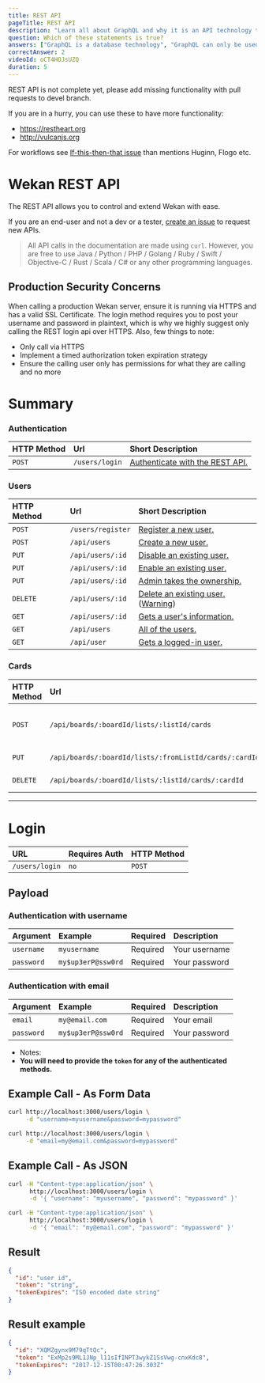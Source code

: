 ```yaml
---
title: REST API
pageTitle: REST API
description: "Learn all about GraphQL and why it is an API technology that's superior to REST. It is not only for React & Javascript developers but can be used for any API."
question: Which of these statements is true?
answers: ["GraphQL is a database technology", "GraphQL can only be used together with SQL", "GraphQL was invented by Facebook", "GraphQL was developed by Netflix and Coursera"]
correctAnswer: 2
videoId: oCT4HOJsUZQ
duration: 5
---
```


REST API is not complete yet, please add missing functionality with pull requests to devel branch.

If you are in a hurry, you can use these to have more functionality:
* https://restheart.org
* http://vulcanjs.org

For workflows see [If-this-then-that issue](https://github.com/wekan/wekan/issues/1160) than mentions Huginn, Flogo etc.

# Wekan REST API

The REST API allows you to control and extend Wekan with ease.

If you are an end-user and not a dev or a tester, [create an issue](https://github.com/wekan/wekan/issues/new) to request new APIs.

> All API calls in the documentation are made using `curl`.  However, you are free to use Java / Python / PHP / Golang / Ruby / Swift / Objective-C / Rust / Scala / C# or any other programming languages.

## Production Security Concerns
When calling a production Wekan server, ensure it is running via HTTPS and has a valid SSL Certificate. The login method requires you to post your username and password in plaintext, which is why we highly suggest only calling the REST login api over HTTPS. Also, few things to note:

* Only call via HTTPS
* Implement a timed authorization token expiration strategy
* Ensure the calling user only has permissions for what they are calling and no more

# Summary

### Authentication
| HTTP Method | Url | Short Description |
| :--- | :--- | :--- |
| `POST` | `/users/login` | [Authenticate with the REST API.](#login) |

### Users
| HTTP Method | Url | Short Description |
| :--- | :--- | :--- |
| `POST` | `/users/register` | [Register a new user.](https://github.com/wekan/wekan/wiki/REST-API-User#user-register) |
| `POST` | `/api/users` | [Create a new user.](https://github.com/wekan/wekan/wiki/REST-API-User#user-create) |
| `PUT` | `/api/users/:id` | [Disable an existing user.](https://github.com/wekan/wekan/wiki/REST-API-User#disable-a-user-the-user-is-not-allowed-to-login-and-his-login-tokens-are-purged) |
| `PUT` | `/api/users/:id` | [Enable an existing user.](https://github.com/wekan/wekan/wiki/REST-API-User#enable-a-user) |
| `PUT` | `/api/users/:id` | [Admin takes the ownership.](https://github.com/wekan/wekan/wiki/REST-API-User#the-admin-takes-the-ownership-of-all-boards-of-the-user-archived-and-not-archived-where-the-user-is-admin-on) |
| `DELETE` | `/api/users/:id` | [Delete an existing user.](https://github.com/wekan/wekan/wiki/REST-API-User#user-delete) ([Warning](https://github.com/wekan/wekan/issues/1289))|
| `GET` | `/api/users/:id` | [Gets a user's information.](https://github.com/wekan/wekan/wiki/REST-API-User#user-information) |
| `GET` | `/api/users` | [All of the users.](https://github.com/wekan/wekan/wiki/REST-API-User#user-list) |
| `GET` | `/api/user` | [Gets a logged-in user.](https://github.com/wekan/wekan/wiki/REST-API-User#user-logged-in) |
### Cards
| HTTP Method | Url | Short Description |
| :--- | :--- | :--- |
| `POST` | `/api/boards/:boardId/lists/:listId/cards` | [Add a card to a list, board, and swimlane.](https://github.com/wekan/wekan/wiki/REST-API-Cards#add-card-to-list-board-swimlane) |
| `PUT` | `/api/boards/:boardId/lists/:fromListId/cards/:cardId` | [Update a card.](https://github.com/wekan/wekan/wiki/REST-API-Cards#update-a-card) |
| `DELETE` | `/api/boards/:boardId/lists/:listId/cards/:cardId` | [Delete a card.](https://github.com/wekan/wekan/wiki/REST-API-Cards#update-a-card) |


---

# Login
| URL | Requires Auth | HTTP Method |
| :--- | :--- | :--- |
| `/users/login` | `no` | `POST` |

## Payload

### Authentication with username
| Argument | Example | Required | Description |
| :--- | :--- | :--- | :--- |
| `username` | `myusername` | Required | Your username |
| `password` | `my$up3erP@ssw0rd` | Required | Your password |

### Authentication with email
| Argument | Example | Required | Description |
| :--- | :--- | :--- | :--- |
| `email` | `my@email.com` | Required | Your email |
| `password` | `my$up3erP@ssw0rd` | Required | Your password |

* Notes:
 * **You will need to provide the `token` for any of the authenticated methods.**

## Example Call - As Form Data
```bash
curl http://localhost:3000/users/login \
     -d "username=myusername&password=mypassword"
```

```bash
curl http://localhost:3000/users/login \
     -d "email=my@email.com&password=mypassword"
```


## Example Call - As JSON
```bash
curl -H "Content-type:application/json" \
      http://localhost:3000/users/login \
      -d '{ "username": "myusername", "password": "mypassword" }'
```

```bash
curl -H "Content-type:application/json" \
      http://localhost:3000/users/login \
      -d '{ "email": "my@email.com", "password": "mypassword" }'
```


## Result
```json
{
  "id": "user id",
  "token": "string",
  "tokenExpires": "ISO encoded date string"
}
```

## Result example
```json
{
  "id": "XQMZgynx9M79qTtQc",
  "token": "ExMp2s9ML1JNp_l11sIfINPT3wykZ1SsVwg-cnxKdc8",
  "tokenExpires": "2017-12-15T00:47:26.303Z"
}
```
